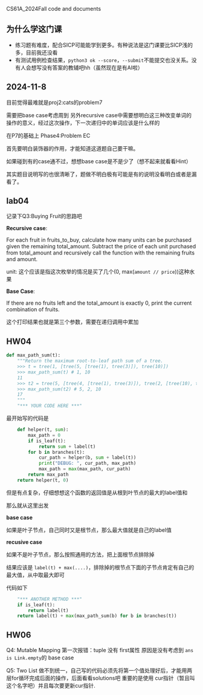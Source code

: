 CS61A_2024Fall code and documents

## 为什么学这门课
- 练习题有难度，配合SICP可能能学到更多。有种说法是这门课要比SICP浅的多，目前我还没看
- 有测试用例检查结果，`python3 ok --score`，`--submit`不能提交也没关系。没有人会想写没有答案的教辅吧hh（虽然现在是有AI啦）



## 2024-11-8
目前觉得最难就是proj2:cats的problem7

需要把base case考虑周到
另外recursive case中需要想明白这三种改变单词的操作的意义，经过这次操作，下一次递归中的单词应该是什么样的

在P7的基础上 Phase4:Problem EC

首先要明白装饰器的作用，才能知道这道题自己要干嘛。

如果碰到有的case通不过，想想base case是不是少了（想不起来就看看Hint）

其实题目说明写的也很清晰了，题做不明白极有可能是有的说明没看明白或者是漏看了。


## lab04

记录下Q3:Buying Fruit的思路吧

**Recursive case**:

For each fruit in fruits_to_buy, calculate how many units can be purchased given the remaining total_amount.
Subtract the price of each unit purchased from total_amount and recursively call the function with the remaining fruits and amount.

unit: 这个应该是指这次枚举的情况是买了几个(0, max(`amount // price`))这种水果

**Base Case**:

If there are no fruits left and the total_amount is exactly 0, print the current combination of fruits.

这个打印结果也就是第三个参数，需要在递归调用中累加


## HW04
```python
def max_path_sum(t):
    """Return the maximum root-to-leaf path sum of a tree.
    >>> t = tree(1, [tree(5, [tree(1), tree(3)]), tree(10)])
    >>> max_path_sum(t) # 1, 10
    11
    >>> t2 = tree(5, [tree(4, [tree(1), tree(3)]), tree(2, [tree(10), tree(3)])])
    >>> max_path_sum(t2) # 5, 2, 10
    17
    """
    "*** YOUR CODE HERE ***"
```

最开始写的代码是
```python
    def helper(t, sum):
        max_path = 0
        if is_leaf(t):
            return sum + label(t)
        for b in branches(t):
            cur_path = helper(b, sum + label(t))
            print("DEBUG: ", cur_path, max_path)
            max_path = max(max_path, cur_path)
        return max_path
    return helper(t, 0)
```

但是有点复杂，仔细想想这个函数的返回值是从根到叶节点的最大的label值和

那么就从这里出发

**base case**

如果是叶子节点，自己同时又是根节点，那么最大值就是自己的label值

**recusive case**

如果不是叶子节点，那么按照通用的方法，把上面根节点排除掉

结果应该是 `label(t) + max(....)`，排除掉的根节点下面的子节点肯定有自己的最大值，从中取最大即可

代码如下
```python
    "*** ANOTHER METHOD ***"
    if is_leaf(t):
        return label(t)
    return label(t) + max(max_path_sum(b) for b in branches(t))
```


## HW06

Q4: Mutable Mapping
第一次报错：tuple 没有 first属性
原因是没有考虑到  `ans is Link.empty`的 base case

Q5: Two List
做不到统一，自己写的代码必须先将第一个值处理好后，才能用两层for循环完成后面的操作，后面看看solutions吧
重要的是使用 cur指针（暂且叫这个名字吧）并且每次要更新cur指针.